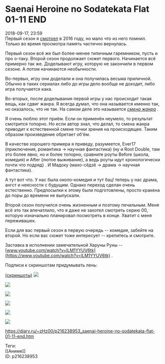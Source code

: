 Saenai Heroine no Sodatekata Flat 01-11 END
============================================

   
 2018-09-17, 23:59   
  Первый сезон я  [смотрел](Saenai%20Heroine%20no%20sodatekata%2000-12%20END)  в 2016 году, но мало что из него помнил. Только во время просмотра память частично вернулась.   
   
 Первый сезон всё же был более-менее типичным гаремником, пусть и про о-таку. Второй сезон продолжает сюжет первого. Начинается всё примерно так же. Доделывают игру, которую не закончили в первом сезоне. А потом начинаются необычности.   
   
 Во-первых, игру они доделали и она получилась весьма приличной. Обычно в таких сериалах либо до игры дело вообще не доходит, либо игра получается кака.   
   
 Во-вторых, после доделывания первой игры у нас происходит такая вещь, как сдвиг жанра. Я всегда думал, что она называется именно так, но оказалось, что не так. На самом деле это называется  [*смена жанра*](https://posmotre.li/%D0%A1%D0%BC%D0%B5%D0%BD%D0%B0_%D0%B6%D0%B0%D0%BD%D1%80%D0%B0)  .   
   
 Я очень люблю этот приём. Если он применён неумело, то результат смотрится топорно. Но если автор знал, что делал, то смена жанра приводит к естественной смене точки зрения на происходящее. Таким образом произведение обретает об'ём.   
   
 В качестве хорошего примера я приведу, разумеется, Ever17 (приключения, романтика -> научная фантастика)  (ну и Root Double, там это более явно, но и более топорно, сравните роуты Before (школа, комедия) и After (лютое выживание), а ведь роуты идут хронологически почти что подряд)  . И Мадоку (махо-сёдзё -> драма -> научная фантастика).   
   
 А тут вот что. У нас была около-комедия и тут бац! теперь у нас драма, ангст и неясности с будущим. Однако переход сделан очень естественно. Предпосылки к этому были подготовлены, просто кракена до поры до времени не выпускали.   
   
 Второй сезон получился очень жизненным и поэтому печальным. Меня всё это так впечатлило, что я даже не захотел смотреть серию 00, которую изначально планировал посмотреть в конце. Хватит с меня переживашек.   
   
 Если для вас первый сезон в первую очередь -- комедия, забейте на второй. Но если вас сюжет тоже интересует -- крепитесь и смотрите.   
   
 Заставка в исполнении замечательной Харуны Руны --  [www.youtube.com/watch?v=lLM1YYUV6tk](https://www.youtube.com/watch?v=lLM1YYUV6tk)  .   
   
 Подписи к скриншотам придумывать лень:   
   
  [(скриншоты)](https://zHz00.diary.ru/p216238953.htm?index=1#linkmore216238953m1)      [![](https://i.imgur.com/EMqj0QAl.jpg)](https://i.imgur.com/EMqj0QA.jpg)    
   
  [![](https://i.imgur.com/QWBfumcl.jpg)](https://i.imgur.com/QWBfumc.jpg)    
   
  [![](https://i.imgur.com/6lXgSZJl.jpg)](https://i.imgur.com/6lXgSZJ.jpg)    
   
  [![](https://i.imgur.com/SUEQjVel.jpg)](https://i.imgur.com/SUEQjVe.jpg)    
   
  [![](https://i.imgur.com/aIyuqodl.jpg)](https://i.imgur.com/aIyuqod.jpg)    
   
  [![](https://i.imgur.com/904TrbZl.jpg)](https://i.imgur.com/904TrbZ.jpg)    
      
    
 <https://diary.ru/~zHz00/p216238953_saenai-heroine-no-sodatekata-flat-01-11-end.htm>   
   
 Теги:   
 [[Аниме]]   
 ID: p216238953